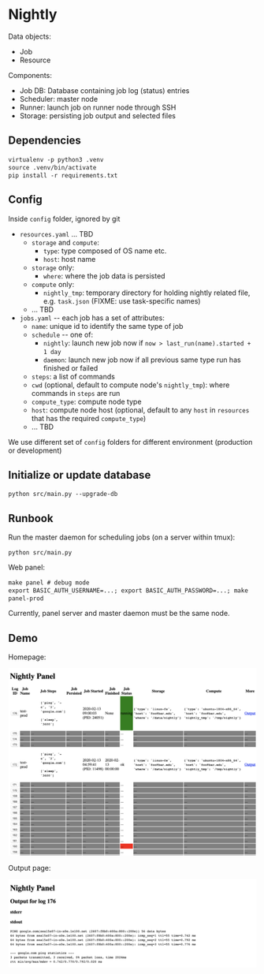 Nightly
=======

Data objects:

- Job
- Resource

Components:

- Job DB: Database containing job log (status) entries
- Scheduler: master node
- Runner: launch job on runner node through SSH
- Storage: persisting job output and selected files

## Dependencies

```
virtualenv -p python3 .venv
source .venv/bin/activate
pip install -r requirements.txt
```

## Config

Inside `config` folder, ignored by git

- `resources.yaml` ... TBD
    - `storage` and `compute`:
        - `type`: type composed of OS name etc.
        - `host`: host name
    - `storage` only:
        - `where`: where the job data is persisted
    - `compute` only:
        - `nightly_tmp`: temporary directory for holding nightly related file, e.g. `task.json` (FIXME: use task-specific names)
    - ... TBD
- `jobs.yaml` -- each job has a set of attributes:
    - `name`: unique id to identify the same type of job
    - `schedule` -- one of:
        + `nightly`: launch new job now if `now > last_run(name).started + 1 day`
        + `daemon`: launch new job now if all previous same type run has finished or failed
    - `steps`: a list of commands
    - `cwd` (optional, default to compute node's `nightly_tmp`): where commands in `steps` are run
    - `compute_type`: compute node type
    - `host`: compute node host (optional, default to any `host` in `resources` that has the required `compute_type`)
    - ... TBD

We use different set of `config` folders for different environment (production or development)

## Initialize or update database

```
python src/main.py --upgrade-db
```

## Runbook

Run the master daemon for scheduling jobs (on a server within tmux):

```
python src/main.py
```

Web panel:

```
make panel # debug mode
export BASIC_AUTH_USERNAME=...; export BASIC_AUTH_PASSWORD=...; make panel-prod
```

Currently, panel server and master daemon must be the same node.

## Demo

Homepage:

![](home.png)

Output page:

![](output.png)
